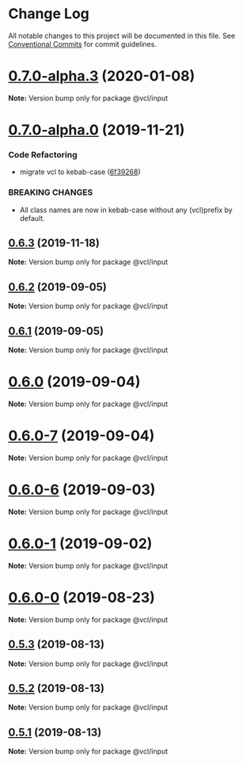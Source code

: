 # Change Log

All notable changes to this project will be documented in this file.
See [Conventional Commits](https://conventionalcommits.org) for commit guidelines.

# [0.7.0-alpha.3](https://github.com/vcl/input/compare/v0.7.0-alpha.0...v0.7.0-alpha.3) (2020-01-08)

**Note:** Version bump only for package @vcl/input





# [0.7.0-alpha.0](https://github.com/vcl/input/compare/v0.6.2...v0.7.0-alpha.0) (2019-11-21)


### Code Refactoring

* migrate vcl to kebab-case ([6f39268](https://github.com/vcl/input/commit/6f39268fe95b3f48d44da527e7e283e97eca04cd))


### BREAKING CHANGES

* All class names are now in kebab-case without any (vcl)prefix by default.





## [0.6.3](https://github.com/vcl/input/compare/v0.6.2...v0.6.3) (2019-11-18)

**Note:** Version bump only for package @vcl/input





## [0.6.2](https://github.com/vcl/input/compare/v0.6.1...v0.6.2) (2019-09-05)

**Note:** Version bump only for package @vcl/input





## [0.6.1](https://github.com/vcl/input/compare/v0.6.0...v0.6.1) (2019-09-05)

**Note:** Version bump only for package @vcl/input





# [0.6.0](https://github.com/vcl/input/compare/v0.6.0-7...v0.6.0) (2019-09-04)

**Note:** Version bump only for package @vcl/input





# [0.6.0-7](https://github.com/vcl/input/compare/v0.6.0-5...v0.6.0-7) (2019-09-04)

**Note:** Version bump only for package @vcl/input





# [0.6.0-6](https://github.com/vcl/input/compare/v0.6.0-5...v0.6.0-6) (2019-09-03)

**Note:** Version bump only for package @vcl/input





# [0.6.0-1](https://github.com/vcl/input/compare/v0.6.0-0...v0.6.0-1) (2019-09-02)

**Note:** Version bump only for package @vcl/input





# [0.6.0-0](https://github.com/vcl/input/compare/v0.5.4...v0.6.0-0) (2019-08-23)

**Note:** Version bump only for package @vcl/input





## [0.5.3](https://github.com/vcl/input/compare/v0.5.1...v0.5.3) (2019-08-13)

**Note:** Version bump only for package @vcl/input





## [0.5.2](https://github.com/vcl/input/compare/v0.5.1...v0.5.2) (2019-08-13)

**Note:** Version bump only for package @vcl/input





## [0.5.1](https://github.com/vcl/input/compare/v0.5.0...v0.5.1) (2019-08-13)

**Note:** Version bump only for package @vcl/input
